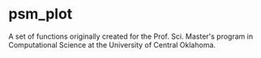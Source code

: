 # psm_plot
A set of functions originally created for the Prof. Sci. Master's program in Computational Science at the University of Central Oklahoma.

